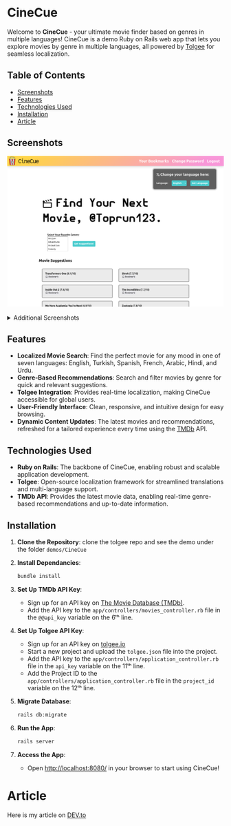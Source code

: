 # CineCue

Welcome to **CineCue** - your ultimate movie finder based on genres in multiple languages! CineCue is a demo Ruby on Rails web app that lets you explore movies by genre in multiple languages, all powered by [Tolgee](https://tolgee.io/) for seamless localization.

## Table of Contents
- [Screenshots](#screenshots)
- [Features](#features)
- [Technologies Used](#technologies-used)
- [Installation](#installation)
- [Article](#article)

## Screenshots
![HomepageEN](screenshots/en.png)

<details>
    <summary>Additional Screenshots</summary>

![LoginHI](screenshots/hi.png)
![HomepageTR](screenshots/tr.png)
![PassUR](screenshots/ur.png)
![SignupFR](screenshots/fr.png)

</details>

## Features
- **Localized Movie Search**: Find the perfect movie for any mood in one of seven languages: English, Turkish, Spanish, French, Arabic, Hindi, and Urdu.
- **Genre-Based Recommendations**: Search and filter movies by genre for quick and relevant suggestions.
- **Tolgee Integration**: Provides real-time localization, making CineCue accessible for global users.
- **User-Friendly Interface**: Clean, responsive, and intuitive design for easy browsing.
- **Dynamic Content Updates**: The latest movies and recommendations, refreshed for a tailored experience every time using the [TMDb](https://themoviedb.org/) API.

## Technologies Used
- **Ruby on Rails**: The backbone of CineCue, enabling robust and scalable application development.
- **Tolgee**: Open-source localization framework for streamlined translations and multi-language support.
- **TMDb API**: Provides the latest movie data, enabling real-time genre-based recommendations and up-to-date information.

## Installation
1. **Clone the Repository**: clone the tolgee repo and see the demo under the folder `demos/CineCue`

2. **Install Dependancies**:
    ```bash
    bundle install
    ```

3. **Set Up TMDb API Key**:
    - Sign up for an API key on [The Movie Database (TMDb)](https://themoviedb.org/).
    - Add the API key to the `app/controllers/movies_controller.rb` file in the `@@api_key` variable on the 6ᵗʰ line.

4. **Set Up Tolgee API Key**:
    - Sign up for an API key on [tolgee.io](https://tolgee.io/)
    - Start a new project and upload the `tolgee.json` file into the project.
    - Add the API key to the `app/controllers/application_controller.rb` file in the `api_key` variable on the 11ᵗʰ line.
    - Add the Project ID to the `app/controllers/application_controller.rb` file in the `project_id` variable on the 12ᵗʰ line.

5. **Migrate Database**:
    ```bash
    rails db:migrate
    ```

6. **Run the App**:
    ```bash
    rails server
    ```

7. **Access the App**:
    - Open [http://localhost:8080/](http://localhost:8080/) in your browser to start using CineCue!

# Article

Here is my article on [DEV.to](https://dev.to/sixzix/cinecue-a-seamless-localization-demo-with-ror-360j)
